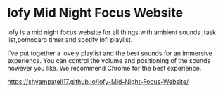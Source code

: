# lofy Mid Night Focus Website
 lofy is a mid night focus website for all things with ambient sounds ,task list,pomodaro timer and spotify lofi playlist.

I've put together a lovely playlist and the best sounds for an immersive experience. You can control the volume and positioning of the sounds however you like. We recommend Chrome for the best experience.


https://shyampatell17.github.io/lofy-Mid-Night-Focus-Website/
